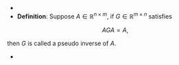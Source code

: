 -
- **Definition**: Suppose $A \in \mathbb{R}^{n \times m}$, if $G \in \mathbb{R}^{m \times n}$ satisfies

$$ AGA = A, $$

then $G$ is called a pseudo inverse of $A$.

-
